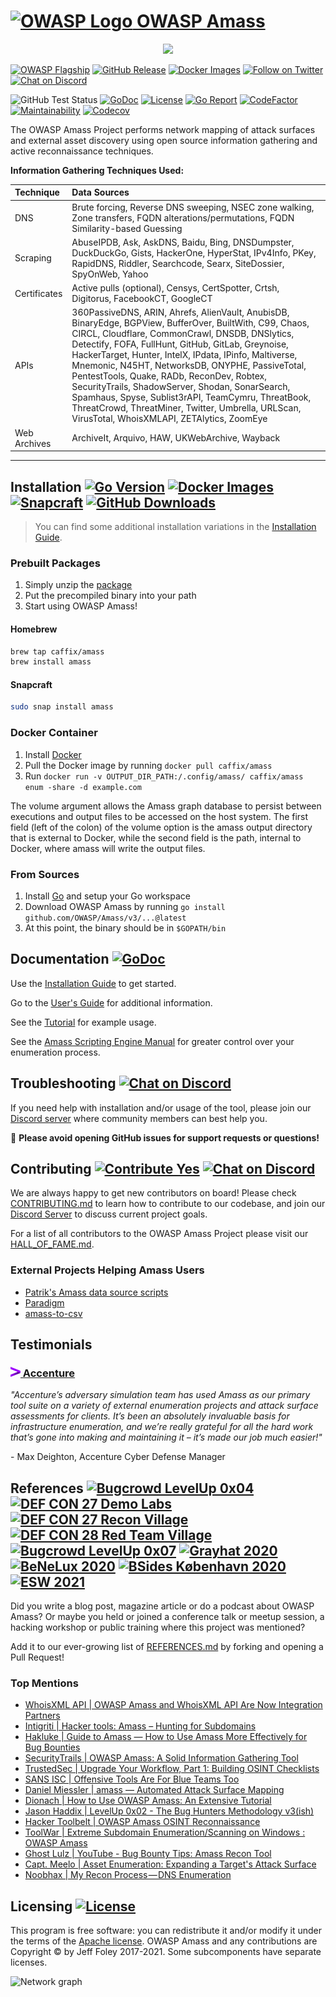 # [![OWASP Logo](./images/owasp_logo.png) OWASP Amass](https://owasp.org/www-project-amass/)

<p align="center">
  <img src="https://github.com/OWASP/Amass/blob/master/images/amass_video.gif">
</p>

[![OWASP Flagship](https://img.shields.io/badge/owasp-flagship%20project-48A646.svg)](https://owasp.org/projects/#sec-flagships)
[![GitHub Release](https://img.shields.io/github/release/OWASP/Amass)](https://github.com/OWASP/Amass/releases/latest)
[![Docker Images](https://img.shields.io/docker/pulls/caffix/amass.svg)](https://hub.docker.com/r/caffix/amass)
[![Follow on Twitter](https://img.shields.io/twitter/follow/owaspamass.svg?logo=twitter)](https://twitter.com/owaspamass)
[![Chat on Discord](https://img.shields.io/discord/433729817918308352.svg?logo=discord)](https://discord.gg/rtN8GMd)

![GitHub Test Status](https://github.com/OWASP/Amass/workflows/tests/badge.svg)
[![GoDoc](https://pkg.go.dev/badge/github.com/OWASP/Amass/v3?utm_source=godoc)](https://pkg.go.dev/github.com/OWASP/Amass/v3)
[![License](https://img.shields.io/github/license/OWASP/Amass)](https://www.apache.org/licenses/LICENSE-2.0)
[![Go Report](https://goreportcard.com/badge/github.com/OWASP/Amass)](https://goreportcard.com/report/github.com/OWASP/Amass)
[![CodeFactor](https://www.codefactor.io/repository/github/OWASP/Amass/badge)](https://www.codefactor.io/repository/github/OWASP/Amass)
[![Maintainability](https://api.codeclimate.com/v1/badges/41c139f7cf5c23df1e58/maintainability)](https://codeclimate.com/github/OWASP/Amass/maintainability)
[![Codecov](https://codecov.io/gh/OWASP/Amass/branch/master/graph/badge.svg)](https://codecov.io/gh/OWASP/Amass)

The OWASP Amass Project performs network mapping of attack surfaces and external asset discovery using open source information gathering and active reconnaissance techniques.

**Information Gathering Techniques Used:**

| Technique    | Data Sources |
|:-------------|:-------------|
| DNS          | Brute forcing, Reverse DNS sweeping, NSEC zone walking, Zone transfers, FQDN alterations/permutations, FQDN Similarity-based Guessing |
| Scraping     | AbuseIPDB, Ask, AskDNS, Baidu, Bing, DNSDumpster, DuckDuckGo, Gists, HackerOne, HyperStat, IPv4Info, PKey, RapidDNS, Riddler, Searchcode, Searx, SiteDossier, SpyOnWeb, Yahoo |
| Certificates | Active pulls (optional), Censys, CertSpotter, Crtsh, Digitorus, FacebookCT, GoogleCT |
| APIs         | 360PassiveDNS, ARIN, Ahrefs, AlienVault, AnubisDB, BinaryEdge, BGPView, BufferOver, BuiltWith, C99, Chaos, CIRCL, Cloudflare, CommonCrawl, DNSDB, DNSlytics, Detectify, FOFA, FullHunt, GitHub, GitLab, Greynoise, HackerTarget, Hunter, IntelX, IPdata, IPinfo, Maltiverse, Mnemonic, N45HT, NetworksDB, ONYPHE, PassiveTotal, PentestTools, Quake, RADb, ReconDev, Robtex, SecurityTrails, ShadowServer, Shodan, SonarSearch, Spamhaus, Spyse, Sublist3rAPI, TeamCymru, ThreatBook, ThreatCrowd, ThreatMiner, Twitter, Umbrella, URLScan, VirusTotal, WhoisXMLAPI, ZETAlytics, ZoomEye |
| Web Archives | ArchiveIt, Arquivo, HAW, UKWebArchive, Wayback |

----

## Installation [![Go Version](https://img.shields.io/github/go-mod/go-version/OWASP/Amass)](https://golang.org/dl/) [![Docker Images](https://img.shields.io/docker/pulls/caffix/amass.svg)](https://hub.docker.com/r/caffix/amass) [![Snapcraft](https://snapcraft.io/amass/badge.svg)](https://snapcraft.io/amass) [![GitHub Downloads](https://img.shields.io/github/downloads/OWASP/Amass/latest/total.svg)](https://github.com/OWASP/Amass/releases/latest)

> You can find some additional installation variations in the [Installation Guide](./doc/install.md).

### Prebuilt Packages

1. Simply unzip the [package](https://github.com/OWASP/Amass/releases/latest)
2. Put the precompiled binary into your path
3. Start using OWASP Amass!

#### Homebrew

```bash
brew tap caffix/amass
brew install amass
```

#### Snapcraft

```bash
sudo snap install amass
```

### Docker Container

1. Install [Docker](https://www.docker.com)
2. Pull the Docker image by running `docker pull caffix/amass`
3. Run `docker run -v OUTPUT_DIR_PATH:/.config/amass/ caffix/amass enum -share -d example.com`

The volume argument allows the Amass graph database to persist between executions and output files to be accessed on the host system. The first field (left of the colon) of the volume option is the amass output directory that is external to Docker, while the second field is the path, internal to Docker, where amass will write the output files.

### From Sources

1. Install [Go](https://golang.org/doc/install) and setup your Go workspace
2. Download OWASP Amass by running `go install github.com/OWASP/Amass/v3/...@latest`
3. At this point, the binary should be in `$GOPATH/bin`

## Documentation [![GoDoc](https://pkg.go.dev/badge/github.com/OWASP/Amass/v3?utm_source=godoc)](https://pkg.go.dev/github.com/OWASP/Amass/v3)

Use the [Installation Guide](./doc/install.md) to get started.

Go to the [User's Guide](./doc/user_guide.md) for additional information.

See the [Tutorial](./doc/tutorial.md) for example usage.

See the [Amass Scripting Engine Manual](./doc/scripting.md) for greater control over your enumeration process.

## Troubleshooting [![Chat on Discord](https://img.shields.io/discord/433729817918308352.svg?logo=discord)](https://discord.gg/rtN8GMd)

If you need help with installation and/or usage of the tool, please join our [Discord server](https://discord.gg/rtN8GMd) where community members can best help you.

:stop_sign:   **Please avoid opening GitHub issues for support requests or questions!**

## Contributing [![Contribute Yes](https://img.shields.io/badge/contribute-yes-brightgreen.svg)](./CONTRIBUTING.md) [![Chat on Discord](https://img.shields.io/discord/433729817918308352.svg?logo=discord)](https://discord.gg/rtN8GMd)

We are always happy to get new contributors on board! Please check [CONTRIBUTING.md](CONTRIBUTING.md) to learn how to
contribute to our codebase, and join our [Discord Server](https://discord.gg/rtN8GMd) to discuss current project goals.

For a list of all contributors to the OWASP Amass Project please visit our [HALL_OF_FAME.md](HALL_OF_FAME.md).

### External Projects Helping Amass Users

* [Patrik's Amass data source scripts](https://github.com/PatrikFehrenbach/amass-tools)
* [Paradigm](https://github.com/jeredbare/paradigm)
* [amass-to-csv](https://github.com/amroot/amass-to-csv)

## Testimonials

### [![Accenture Logo](./images/accenture_logo.png) Accenture](https://www.accenture.com/)

*"Accenture’s adversary simulation team has used Amass as our primary tool suite on a variety of external enumeration projects and attack surface assessments for clients. It’s been an absolutely invaluable basis for infrastructure enumeration, and we’re really grateful for all the hard work that’s gone into making and maintaining it – it’s made our job much easier!"*

\- Max Deighton, Accenture Cyber Defense Manager

## References [![Bugcrowd LevelUp 0x04](https://img.shields.io/badge/bugcrowd-levelup%200x04-orange.svg)](https://www.youtube.com/watch?v=C-GabM2db9A) [![DEF CON 27 Demo Labs](https://img.shields.io/badge/defcon%2027-demo%20labs-purple.svg)](https://www.defcon.org/html/defcon-27/dc-27-demolabs.html) [![DEF CON 27 Recon Village](https://img.shields.io/badge/defcon%2027-recon%20village-lightgrey.svg)](https://reconvillage.org/) [![DEF CON 28 Red Team Village](https://img.shields.io/badge/defcon%2028-red%20team%20village-red.svg)](https://www.youtube.com/c/RedTeamVillage/featured) [![Bugcrowd LevelUp 0x07](https://img.shields.io/badge/bugcrowd-levelup%200x07-orange.svg)](https://www.twitch.tv/videos/723418873) [![Grayhat 2020](https://img.shields.io/badge/grayhat%202020-bootcamp-lightgrey.svg)](https://www.youtube.com/watch?v=J33JmuQ79tE) [![BeNeLux 2020](https://img.shields.io/badge/owasp%202020-benelux%20days-blue.svg)](https://www.youtube.com/watch?v=fDlKQXRaGl0) [![BSides København 2020](https://img.shields.io/badge/bsides%202020-københavn-red.svg)](https://vimeo.com/481985359) [![ESW 2021](https://img.shields.io/badge/security%20weekly-esw%20219-blue.svg)](https://www.youtube.com/watch?v=fDlKQXRaGl0)

Did you write a blog post, magazine article or do a podcast about OWASP Amass? Or maybe you held or joined a conference talk or meetup session, a hacking workshop or public training where this project was mentioned?

Add it to our ever-growing list of [REFERENCES.md](REFERENCES.md) by forking and opening a Pull Request!

### Top Mentions

* [WhoisXML API | OWASP Amass and WhoisXML API Are Now Integration Partners](https://main.whoisxmlapi.com/success-stories/cyber-security-solutions/owasp-amass-and-whoisxml-api-are-now-integration-partners)
* [Intigriti | Hacker tools: Amass – Hunting for Subdomains](https://blog.intigriti.com/2021/06/08/hacker-tools-amass-hunting-for-subdomains)
* [Hakluke | Guide to Amass — How to Use Amass More Effectively for Bug Bounties](https://medium.com/@hakluke/haklukes-guide-to-amass-how-to-use-amass-more-effectively-for-bug-bounties-7c37570b83f7)
* [SecurityTrails | OWASP Amass: A Solid Information Gathering Tool](https://securitytrails.com/blog/owasp-amass)
* [TrustedSec | Upgrade Your Workflow, Part 1: Building OSINT Checklists](https://www.trustedsec.com/blog/upgrade-your-workflow-part-1-building-osint-checklists/)
* [SANS ISC | Offensive Tools Are For Blue Teams Too](https://isc.sans.edu/forums/diary/Offensive+Tools+Are+For+Blue+Teams+Too/25842/)
* [Daniel Miessler | amass — Automated Attack Surface Mapping](https://danielmiessler.com/study/amass/)
* [Dionach | How to Use OWASP Amass: An Extensive Tutorial](https://www.dionach.com/blog/how-to-use-owasp-amass-an-extensive-tutorial/)
* [Jason Haddix | LevelUp 0x02 - The Bug Hunters Methodology v3(ish)](https://www.youtube.com/watch?v=Qw1nNPiH_Go)
* [Hacker Toolbelt | OWASP Amass OSINT Reconnaissance](https://medium.com/hacker-toolbelt/owasp-amass-osint-reconnaissance-9b57d81fb958)
* [ToolWar | Extreme Subdomain Enumeration/Scanning on Windows : OWASP Amass](https://www.youtube.com/watch?v=mEQnVkSG19M)
* [Ghost Lulz | YouTube - Bug Bounty Tips: Amass Recon Tool](https://www.youtube.com/watch?v=QRkKzYH4efI)
* [Capt. Meelo | Asset Enumeration: Expanding a Target's Attack Surface](https://captmeelo.com/bugbounty/2019/09/02/asset-enumeration.html)
* [Noobhax | My Recon Process — DNS Enumeration](https://medium.com/@noobhax/my-recon-process-dns-enumeration-d0e288f81a8a)

## Licensing [![License](https://img.shields.io/github/license/OWASP/Amass)](https://www.apache.org/licenses/LICENSE-2.0)

This program is free software: you can redistribute it and/or modify it under the terms of the [Apache license](LICENSE). OWASP Amass and any contributions are Copyright © by Jeff Foley 2017-2021. Some subcomponents have separate licenses.

![Network graph](./images/network_06092018.png "Amass Network Mapping")
